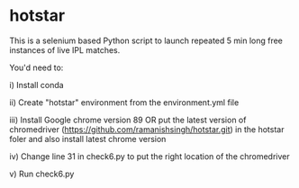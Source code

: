 # hotstar

This is a selenium based Python script to launch repeated 5 min long free instances of live IPL matches. 


You'd need to:

i) Install conda

ii) Create "hotstar" environment from the environment.yml file 

iii) Install Google chrome version 89 OR put the latest version of chromedriver (https://github.com/ramanishsingh/hotstar.git) in the hotstar foler and also install latest chrome version

iv) Change line 31 in check6.py to put the right location of the chromedriver

v) Run check6.py

